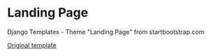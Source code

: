 # Landing Page
Django Templates - Theme "Landing Page" from startbootstrap.com

<a href="https://startbootstrap.com/previews/landing-page">Original template</a>